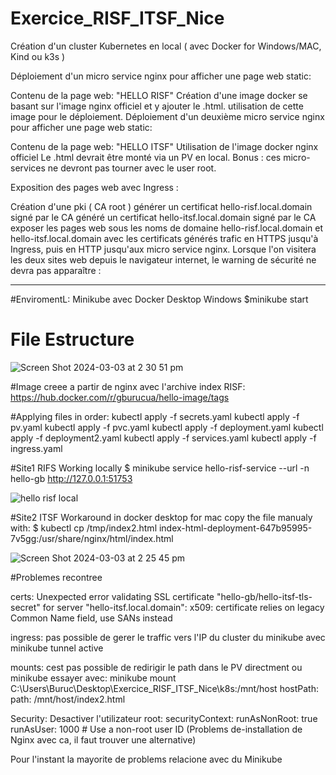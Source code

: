 # Exercice_RISF_ITSF_Nice

Création d'un cluster Kubernetes en local ( avec Docker for Windows/MAC, Kind ou k3s )

Déploiement d'un micro service nginx pour afficher une page web static:

Contenu de la page web: "HELLO RISF"
Création d'une image docker se basant sur l'image nginx officiel et y ajouter le .html.
utilisation de cette image pour le déploiement.
Déploiement d'un deuxième micro service nginx pour afficher une page web static:

Contenu de la page web: "HELLO ITSF"
Utilisation de l'image docker nginx officiel
Le .html devrait être monté via un PV en local.
Bonus : ces micro-services ne devront pas tourner avec le user root.

Exposition des pages web avec Ingress :

Création d'une pki ( CA root )
générer un certificat hello-risf.local.domain signé par le CA
généré un certificat hello-itsf.local.domain signé par le CA
exposer les pages web sous les noms de domaine hello-risf.local.domain et hello-itsf.local.domain avec les certificats générés
trafic en HTTPS jusqu'à Ingress, puis en HTTP jusqu'aux micro service nginx.
Lorsque l'on visitera les deux sites web depuis le navigateur internet, le warning de sécurité ne devra pas apparaître :


----------------------------------------------------------------------------------------------------------------------------------------------

#EnviromentL: 
Minikube avec Docker Desktop Windows
$minikube start


# File Estructure
![Screen Shot 2024-03-03 at 2 30 51 pm](https://github.com/gburucua/Exercice_RISF_ITSF_Nice/assets/47932497/e569feae-c6ca-4dd3-bec9-5a04b039c334)




#Image creee a partir de nginx avec l'archive index RISF:
https://hub.docker.com/r/gburucua/hello-image/tags


#Applying files in order: 
kubectl apply -f secrets.yaml
kubectl apply -f pv.yaml
kubectl apply -f pvc.yaml
kubectl apply -f deployment.yaml
kubectl apply -f deployment2.yaml
kubectl apply -f services.yaml
kubectl apply -f ingress.yaml

#Site1 RIFS
Working locally
$ minikube service hello-risf-service --url -n hello-gb
http://127.0.0.1:51753

![hello risf local](https://github.com/gburucua/Exercice_RISF_ITSF_Nice/assets/47932497/fd02224c-c930-48a6-b677-ea3d4544dc2a)

#Site2 ITSF
Workaround in docker desktop for mac copy the file manualy with:
$ kubectl cp /tmp/index2.html index-html-deployment-647b95995-7v5gg:/usr/share/nginx/html/index.html

![Screen Shot 2024-03-03 at 2 25 45 pm](https://github.com/gburucua/Exercice_RISF_ITSF_Nice/assets/47932497/46983bd2-6bb1-453f-a0bb-58d6326f343e)



#Problemes recontree 

certs: 
Unexpected error validating SSL certificate "hello-gb/hello-itsf-tls-secret" for server "hello-itsf.local.domain": x509: certificate relies on legacy Common Name field, use SANs instead

ingress:
pas possible de gerer le traffic vers l'IP du cluster du minikube
avec minikube tunnel active 


mounts:
cest pas possible de redirigir le path dans le PV directment ou minikube
essayer avec:
minikube mount C:\Users\Buruc\Desktop\Exercice_RISF_ITSF_Nice\k8s:/mnt/host
  hostPath:
    path: /mnt/host/index2.html


Security:
Desactiver l'utilizateur root:
        securityContext:
          runAsNonRoot: true
          runAsUser: 1000  # Use a non-root user ID
(Problems de-installation de Nginx avec ca, il faut trouver une alternative)



Pour l'instant la mayorite de problems relacione avec du Minikube
